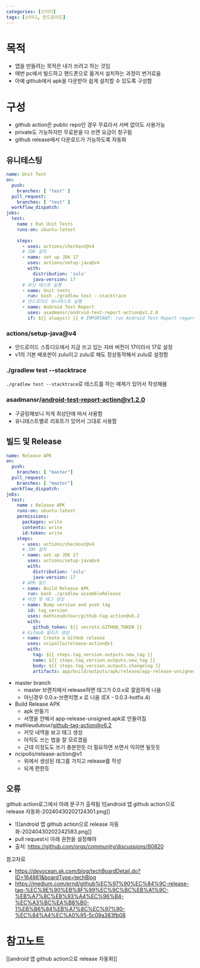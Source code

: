 ```yaml
---
categories: [스터디]
tags: [스터디, 안드로이드]
---
```



# 목적
- 앱을 만들려는 목적은 내가 쓰려고 하는 것임
- 매번 pc에서 빌드하고 핸드폰으로 옮겨서 설치하는 과정이 번거로움
- 아예 github에서 apk을 다운받아 쉽게 설치할 수 있도록 구성함

# 구성
- github action은 public repo인 경우 무료라서 서버 없이도 사용가능
- private도 가능하지만 무료분을 다 쓰면 요금이 청구됨
- github release에서 다운로드가 가능하도록 자동화

## 유니테스팅
```yml
name: Unit Test  
on:  
  push:  
    branches: [ "test" ]  
  pull_request:  
    branches: [ "test" ]  
  workflow_dispatch:  
jobs:  
  test:  
    name : Run Unit Tests  
    runs-on: ubuntu-latest  
  
    steps:  
      - uses: actions/checkout@v4  
      # JDK 설치  
      - name: set up JDK 17  
        uses: actions/setup-java@v4  
        with:  
          distribution: 'zulu'  
          java-version: 17  
      # 유닛 테스트 실행  
      - name: Unit tests  
        run: bash ./gradlew test --stacktrace  
      # 안드로이드 유니테스트 실행  
      - name: Android Test Report  
        uses: asadmansr/android-test-report-action@v1.2.0  
        if: ${{ always() }} # IMPORTANT: run Android Test Report regardless
```

### actions/setup-java@v4  
- 안드로이드 스튜디오에서 지금 쓰고 있는 자바 버전이 17이라서 17로 설정
- v1의 기본 배포판이 zulu이고 zulu로 해도 정상동작해서 zulu로 설정함

### ./gradlew test --stacktrace  
`./gradlew test --stacktrace`로 테스트를 하는 예제가 있어서 작성해봄

### asadmansr/android-test-report-action@v1.2.0  
- 구글링해보니 저게 최상단에 떠서 사용함
- 유니테스트별로 리포트가 있어서 그대로 사용함

## 빌드 및 Release
```yml
name: Release APK  
on:  
  push:  
    branches: [ "master"]  
  pull_request:  
    branches: [ "master"]  
  workflow_dispatch:  
jobs:  
  test:  
    name : Release APK  
    runs-on: ubuntu-latest  
    permissions:  
      packages: write  
      contents: write  
      id-token: write  
    steps:  
      - uses: actions/checkout@v4  
      # JDK 설치  
      - name: set up JDK 17  
        uses: actions/setup-java@v4  
        with:  
          distribution: 'zulu'  
          java-version: 17  
      # APK 빌드  
      - name: Build Release APK  
        run: bash ./gradlew assembleRelease  
      # 버전 및 태그 생성  
      - name: Bump version and push tag  
        id: tag_version  
        uses: mathieudutour/github-tag-action@v6.2  
        with:  
          github_token: ${{ secrets.GITHUB_TOKEN }}  
      # GitHub 릴리즈 생성  
      - name: Create a GitHub release  
        uses: ncipollo/release-action@v1  
        with:  
          tag: ${{ steps.tag_version.outputs.new_tag }}  
          name: ${{ steps.tag_version.outputs.new_tag }}  
          body: ${{ steps.tag_version.outputs.changelog }}  
          artifacts: app/build/outputs/apk/release/app-release-unsigned.apk
```
- master branch
	- master 브랜치에서 release하면 태그가 0.0.x로 깔끔하게 나옴
	- 아닌경우 0.0.x-브랜치명.x 로 나옴 (EX - 0.0.3-hotfix.4)
- Build Release APK
	- apk 만들기
	- 서명을 안해서 app-release-unsigned.apk로 만들어짐
- mathieudutour/github-tag-action@v6.2
	- 커밋 내역을 보고 태그 생성
	- 아직도 쓰는 법을 잘 모르겠음
	- 근데 이정도도 쓰기 충분한듯 더 필요하면 쓰면서 익히면 될듯듯
- ncipollo/release-action@v1
	- 위에서 생성된 태그를 가지고 release를 작성
	- 되게 편한듯 

## 오류
github action로그에서 아래 문구가 출력됨
![[android 앱 github action으로 release 자동화-20240430202124301.png]]
- ![[android 앱 github action으로 release 자동화-20240430202242583.png]]
- pull request시 아래 권한을 설정해야
- 출처: https://github.com/orgs/community/discussions/60820

참고자료
- https://devocean.sk.com/blog/techBoardDetail.do?ID=164861&boardType=techBlog
- https://medium.com/prnd/github%EC%97%90%EC%84%9C-release-tag-%EC%9E%90%EB%8F%99%EC%9C%BC%EB%A1%9C-%EB%A7%8C%EB%93%A4%EC%96%B4-%EC%A3%BC%EA%B8%B0-1%EB%B6%84%EB%A7%8C%EC%97%90-%EC%84%A4%EC%A0%95-5c09a383fb08

# 참고노트
[[android 앱 github action으로 release 자동화]]